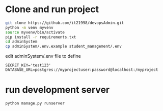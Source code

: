 # Clone and run project
```bash
git clone https://github.com/it21998/devopsAdmin.git
python -m venv myvenv
source myvenv/bin/activate
pip install -r requirements.txt
cd adminSystem
cp adminSystem/.env.example student_management/.env
```
edit adminSystem/.env file to define
```vim
SECRET_KEY='test123'
DATABASE_URL=postgres://myprojectuser:password@localhost:/myproject
```
# run development server
```bash
python manage.py runserver
```
